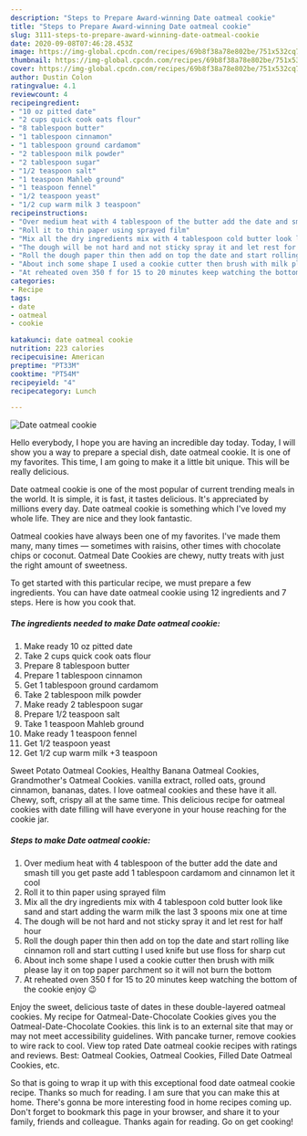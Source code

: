 ```yaml
---
description: "Steps to Prepare Award-winning Date oatmeal cookie"
title: "Steps to Prepare Award-winning Date oatmeal cookie"
slug: 3111-steps-to-prepare-award-winning-date-oatmeal-cookie
date: 2020-09-08T07:46:28.453Z
image: https://img-global.cpcdn.com/recipes/69b8f38a78e802be/751x532cq70/date-oatmeal-cookie-recipe-main-photo.jpg
thumbnail: https://img-global.cpcdn.com/recipes/69b8f38a78e802be/751x532cq70/date-oatmeal-cookie-recipe-main-photo.jpg
cover: https://img-global.cpcdn.com/recipes/69b8f38a78e802be/751x532cq70/date-oatmeal-cookie-recipe-main-photo.jpg
author: Dustin Colon
ratingvalue: 4.1
reviewcount: 4
recipeingredient:
- "10 oz pitted date"
- "2 cups quick cook oats flour"
- "8 tablespoon butter"
- "1 tablespoon cinnamon"
- "1 tablespoon ground cardamom"
- "2 tablespoon milk powder"
- "2 tablespoon sugar"
- "1/2 teaspoon salt"
- "1 teaspoon Mahleb ground"
- "1 teaspoon fennel"
- "1/2 teaspoon yeast"
- "1/2 cup warm milk 3 teaspoon"
recipeinstructions:
- "Over medium heat with 4 tablespoon of the butter add the date and smash till you get paste add 1 tablespoon cardamom and cinnamon let it cool"
- "Roll it to thin paper using sprayed film"
- "Mix all the dry ingredients mix with 4 tablespoon cold butter look like sand and start adding the warm milk the last 3 spoons mix one at time"
- "The dough will be not hard and not sticky spray it and let rest for half hour"
- "Roll the dough paper thin then add on top the date and start rolling like cinnamon roll and start cutting I used knife but use floss for sharp cut"
- "About inch some shape I used a cookie cutter then brush with milk please lay it on top paper parchment so it will not burn the bottom"
- "At reheated oven 350 f for 15 to 20 minutes keep watching the bottom of the cookie enjoy 😉"
categories:
- Recipe
tags:
- date
- oatmeal
- cookie

katakunci: date oatmeal cookie 
nutrition: 223 calories
recipecuisine: American
preptime: "PT33M"
cooktime: "PT54M"
recipeyield: "4"
recipecategory: Lunch

---
```



![Date oatmeal cookie](https://img-global.cpcdn.com/recipes/69b8f38a78e802be/751x532cq70/date-oatmeal-cookie-recipe-main-photo.jpg)

Hello everybody, I hope you are having an incredible day today. Today, I will show you a way to prepare a special dish, date oatmeal cookie. It is one of my favorites. This time, I am going to make it a little bit unique. This will be really delicious.

Date oatmeal cookie is one of the most popular of current trending meals in the world. It is simple, it is fast, it tastes delicious. It's appreciated by millions every day. Date oatmeal cookie is something which I've loved my whole life. They are nice and they look fantastic.

Oatmeal cookies have always been one of my favorites. I&#39;ve made them many, many times — sometimes with raisins, other times with chocolate chips or coconut. Oatmeal Date Cookies are chewy, nutty treats with just the right amount of sweetness.


To get started with this particular recipe, we must prepare a few ingredients. You can have date oatmeal cookie using 12 ingredients and 7 steps. Here is how you cook that.

<!--inarticleads1-->

##### The ingredients needed to make Date oatmeal cookie:

1. Make ready 10 oz pitted date
1. Take 2 cups quick cook oats flour
1. Prepare 8 tablespoon butter
1. Prepare 1 tablespoon cinnamon
1. Get 1 tablespoon ground cardamom
1. Take 2 tablespoon milk powder
1. Make ready 2 tablespoon sugar
1. Prepare 1/2 teaspoon salt
1. Take 1 teaspoon Mahleb ground
1. Make ready 1 teaspoon fennel
1. Get 1/2 teaspoon yeast
1. Get 1/2 cup warm milk +3 teaspoon


Sweet Potato Oatmeal Cookies, Healthy Banana Oatmeal Cookies, Grandmother&#39;s Oatmeal Cookies. vanilla extract, rolled oats, ground cinnamon, bananas, dates. I love oatmeal cookies and these have it all. Chewy, soft, crispy all at the same time. This delicious recipe for oatmeal cookies with date filling will have everyone in your house reaching for the cookie jar. 

<!--inarticleads2-->

##### Steps to make Date oatmeal cookie:

1. Over medium heat with 4 tablespoon of the butter add the date and smash till you get paste add 1 tablespoon cardamom and cinnamon let it cool
1. Roll it to thin paper using sprayed film
1. Mix all the dry ingredients mix with 4 tablespoon cold butter look like sand and start adding the warm milk the last 3 spoons mix one at time
1. The dough will be not hard and not sticky spray it and let rest for half hour
1. Roll the dough paper thin then add on top the date and start rolling like cinnamon roll and start cutting I used knife but use floss for sharp cut
1. About inch some shape I used a cookie cutter then brush with milk please lay it on top paper parchment so it will not burn the bottom
1. At reheated oven 350 f for 15 to 20 minutes keep watching the bottom of the cookie enjoy 😉


Enjoy the sweet, delicious taste of dates in these double-layered oatmeal cookies. My recipe for Oatmeal-Date-Chocolate Cookies gives you the Oatmeal-Date-Chocolate Cookies. this link is to an external site that may or may not meet accessibility guidelines. With pancake turner, remove cookies to wire rack to cool. View top rated Date oatmeal cookie recipes with ratings and reviews. Best: Oatmeal Cookies, Oatmeal Cookies, Filled Date Oatmeal Cookies, etc. 

So that is going to wrap it up with this exceptional food date oatmeal cookie recipe. Thanks so much for reading. I am sure that you can make this at home. There's gonna be more interesting food in home recipes coming up. Don't forget to bookmark this page in your browser, and share it to your family, friends and colleague. Thanks again for reading. Go on get cooking!
